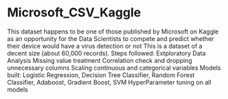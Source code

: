 # Microsoft_CSV_Kaggle
This dataset happens to be one of those published by Microsoft on Kaggle as an opportunity for the Data Scientists to compete and predict whether their device would have a virus detection or not
This is a dataset of a decent size (about 60,000 records). 
Steps followed: Extploratory Data Analysis
Missing value treatment
Correlation check and dropping unnecessary columns
Scaling continuous and categorical variables
Models built: Logistic Regression, Decision Tree Classifier, Random Forest Classifier, Adaboost, Gradient Boost, SVM
HyperParameter tuning on all models
